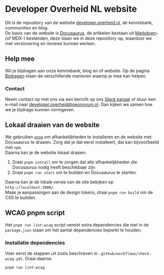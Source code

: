 # Developer Overheid NL website

Dit is de repository van de website [developer.overheid.nl](https://developer.overheid.nl), de kennisbank, communities en blog.  
De basis van de website is [Docusaurus](https://docusaurus.io), de artikelen bestaan uit [Markdown](https://www.markdownguide.org/basic-syntax/)- (of MDX-) bestanden, deze slaan we in deze repository op, waardoor we met versionering en reviews kunnen werken.

## Help mee

Wil je bijdragen aan onze kennisbank, blog en of website. Op de pagina [Bijdragen](https://developer.overheid.nl/contributing#hoe-je-kunt-bijdragen) staan de verschillende manieren waarop je mee kan helpen.

### Contact

Neem contact op met ons via een bericht op ons [Slack kanaal](https://codefornl.slack.com/archives/CFV4B3XE2) of stuur een e-mail naar developer.overheid@geonovum.nl. Dan kijken we samen hoe we je bijdrage kunnen vormgeven.

## Lokaal draaien van de website

We gebruiken [`pnpm`](https://pnpm.io/) om afhankelijkheden te installeren en de website met Docusaurus te draaien. Zorg dat je dat eerst installeert, dat kan bijvoorbeeld met `npm`.  
Daarna kan je de website lokaal draaien.

1. Draai `pnpm install` om te zorgen dat alle afhankelijkheden die Docusaurus nodig heeft beschikbaar zijn
1. Draai `pnpm run start` om te builden en Docusaurus te starten.

Daarna kan je de lokale versie van de site bekijken op `http://localhost:3000/`.   
Maak je aanpassingen aan de design tokens, draai `pnpm run build` om de CSS te builden.

## WCAG pnpm script

Het `pnpm run lint:wcag` script vereist extra dependencies die niet in de `package.json` staan om het aantal dependencies beperkt te houden.

### Installatie dependencies
Voer eerst de stappen uit zoals beschreven in `.github/workflows/check-wcag.yml`. Draai daarna:
``` bash
pnpm run lint:wcag